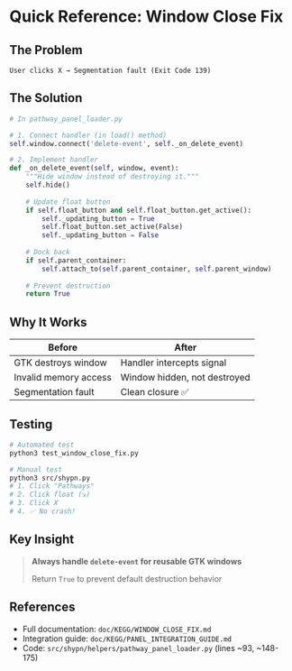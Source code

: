 # Quick Reference: Window Close Fix

## The Problem
```
User clicks X → Segmentation fault (Exit Code 139)
```

## The Solution
```python
# In pathway_panel_loader.py

# 1. Connect handler (in load() method)
self.window.connect('delete-event', self._on_delete_event)

# 2. Implement handler
def _on_delete_event(self, window, event):
    """Hide window instead of destroying it."""
    self.hide()
    
    # Update float button
    if self.float_button and self.float_button.get_active():
        self._updating_button = True
        self.float_button.set_active(False)
        self._updating_button = False
    
    # Dock back
    if self.parent_container:
        self.attach_to(self.parent_container, self.parent_window)
    
    # Prevent destruction
    return True
```

## Why It Works
| Before | After |
|--------|-------|
| GTK destroys window | Handler intercepts signal |
| Invalid memory access | Window hidden, not destroyed |
| Segmentation fault | Clean closure ✅ |

## Testing
```bash
# Automated test
python3 test_window_close_fix.py

# Manual test
python3 src/shypn.py
# 1. Click "Pathways"
# 2. Click float (⇲)
# 3. Click X
# 4. ✅ No crash!
```

## Key Insight
> **Always handle `delete-event` for reusable GTK windows**
> 
> Return `True` to prevent default destruction behavior

## References
- Full documentation: `doc/KEGG/WINDOW_CLOSE_FIX.md`
- Integration guide: `doc/KEGG/PANEL_INTEGRATION_GUIDE.md`
- Code: `src/shypn/helpers/pathway_panel_loader.py` (lines ~93, ~148-175)

